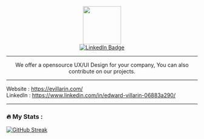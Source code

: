 <div id="header" align="center">
  <img src="https://evillarin.com/storage/orange-3d-and-modern-technology-logo-512-512-px-removebg-preview.png" width="100"/>
<div id="badges">
  <a href="https://www.linkedin.com/in/edward-villarin-06883a290/">
    <img src="https://img.shields.io/badge/LinkedIn-blue?style=for-the-badge&logo=linkedin&logoColor=white" alt="LinkedIn Badge"/>
  </a>
</div>
<img src="https://komarev.com/ghpvc/?username=ZedUnderson&style=flat-square&color=blue" alt=""/>
<hr>
  We offer a opensource UX/UI Design for your company, You can also contribute on our projects.
</div>
<hr>

Website : https://evillarin.com/ <br>
LinkedIn : https://www.linkedin.com/in/edward-villarin-06883a290/

---

### :fire: My Stats :
[![GitHub Streak](https://streak-stats.demolab.com?user=ZedUnderson&theme=dark&hide_border=true&mode=weekly)](https://git.io/streak-stats)
